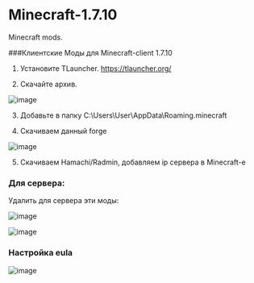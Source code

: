 # Minecraft-1.7.10
Minecraft mods.

###Клиентские Моды для Minecraft-client 1.7.10

1. Установите TLauncher. https://tlauncher.org/

2. Скачайте архив.

![image](https://user-images.githubusercontent.com/32459501/181091713-a7043f29-5b47-4808-8228-91bf55072c28.png)


3. Добавьте в папку C:\Users\User\AppData\Roaming\.minecraft

4. Скачиваем данный forge

![image](https://user-images.githubusercontent.com/32459501/181245631-cb900294-8aff-4ed3-9380-a732c3b86321.png)


5. Скачиваем Hamachi/Radmin, добавляем ip сервера в Minecraft-е

### Для сервера:

Удалить для сервера эти моды:

![image](https://user-images.githubusercontent.com/32459501/181085004-afeb0a1a-25d6-4b5e-943e-40e59ff89703.png)


![image](https://user-images.githubusercontent.com/32459501/181085051-20f529d5-2f11-4176-ae3b-a51e04706622.png)


### Настройка eula 
![image](https://user-images.githubusercontent.com/32459501/181085390-2490316d-bbd1-4ed7-8885-90f9d2ce9420.png)
